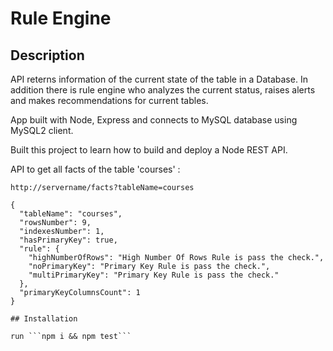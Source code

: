 # Rule Engine

## Description

API reterns information of the current state of the table in a Database.
In addition there is rule engine who analyzes the current status, raises alerts and makes recommendations for current tables. 

App built with Node, Express and connects to MySQL database using MySQL2 client.

<!-- Published with Heroku.

[Try it](https://react-node-chat-project.netlify.app/) -->

Built this project to learn how to build and deploy a Node REST API.

API to get all facts of the table 'courses' :

 `http://servername/facts?tableName=courses`


```{ 
{
  "tableName": "courses",
  "rowsNumber": 9,
  "indexesNumber": 1,
  "hasPrimaryKey": true,
  "rule": {
    "highNumberOfRows": "High Number Of Rows Rule is pass the check.",
    "noPrimaryKey": "Primary Key Rule is pass the check.",
    "multiPrimaryKey": "Primary Key Rule is pass the check."
  },
  "primaryKeyColumnsCount": 1
}

## Installation

run ```npm i && npm test```

